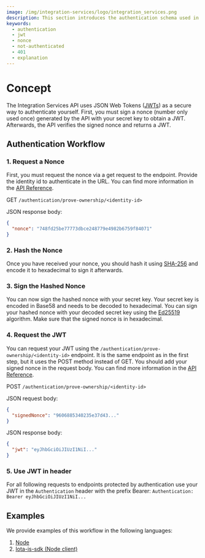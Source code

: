 ```yaml
---
image: /img/integration-services/logo/integration_services.png
description: This section introduces the authentication schema used in the Integration Services.
keywords:
  - authentication
  - jwt
  - nonce
  - not-authenticated
  - 401
  - explanation
---
```


# Concept

The Integration Services API uses JSON Web Tokens ([JWTs](https://en.wikipedia.org/wiki/JSON_Web_Token)) as a secure way to authenticate yourself. First, you must sign a nonce (number only used once) generated by the API with your secret key to obtain a JWT. Afterwards, the API verifies the signed nonce and returns a JWT.

## Authentication Workflow

### 1. Request a Nonce

First, you must request the nonce via a get request to the endpoint. Provide the identity id to authenticate in the URL. You can find more information in the [API Reference](https://wiki.iota.org/integration-services/api_reference#authenticationprove-ownershipid).

GET `/authentication/prove-ownership/<identity-id>`

JSON response body:

```json
{
  "nonce": "748fd25be77773dbce248779e4982b6759f84071"
}
```

### 2. Hash the Nonce

Once you have received your nonce, you should hash it using [SHA-256](https://en.wikipedia.org/wiki/SHA-2) and encode it to hexadecimal to sign it afterwards.

### 3. Sign the Hashed Nonce

You can now sign the hashed nonce with your secret key. Your secret key is encoded in Base58 and needs to be decoded to hexadecimal.
You can sign your hashed nonce with your decoded secret key using the [Ed25519](https://en.wikipedia.org/wiki/EdDSA#Ed25519) algorithm. Make sure that the signed nonce is in hexadecimal.

### 4. Request the JWT

You can request your JWT using the `/authentication/prove-ownership/<identity-id>` endpoint. It is the same endpoint as in the first step, but it uses the POST method instead of GET. You should add your signed nonce in the request body. You can find more information in the [API Reference](https://wiki.iota.org/integration-services/api_reference#authenticationprove-ownershipid).

POST `/authentication/prove-ownership/<identity-id>`

JSON request body:

```json
{
  "signedNonce": "9606885340235e37d43..."
}
```

JSON response body:

```json
{
  "jwt": "eyJhbGciOiJIUzI1NiI..."
}
```

### 5. Use JWT in header

For all following requests to endpoints protected by authentication use your JWT in the `Authentication` header with the prefix Bearer: `Authentication: Bearer eyJhbGciOiJIUzI1NiI...`

## Examples

We provide examples of this workflow in the following languages:

1. [Node](https://wiki.iota.org/integration-services/authentication/example_node)
2. [Iota-is-sdk (Node client)](https://wiki.iota.org/integration-services/authentication/example_is_sdk)
